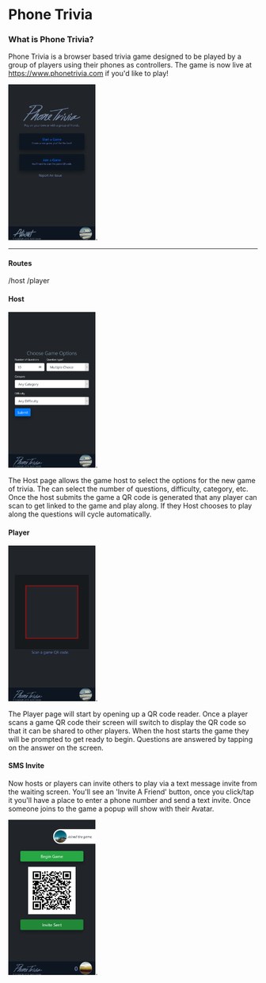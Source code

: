 # Phone Trivia

### What is Phone Trivia?

Phone Trivia is a browser based trivia game designed to be played by a group of players using their phones as controllers. The game is now live at https://www.phonetrivia.com if you'd like to play!

<img src="https://github.com/Alavas/Phone_Trivia/blob/master/images/Home.png" width="35%">.

---

#### Routes

/host
/player

#### Host

<img src="https://github.com/Alavas/Phone_Trivia/blob/master/images/Host.png" width="35%">.

The Host page allows the game host to select the options for the new game of trivia. The can select the number of questions, difficulty, category, etc.
Once the host submits the game a QR code is generated that any player can scan to get linked to the game and play along. If they Host chooses to play along the questions will cycle automatically.

#### Player

<img src="https://github.com/Alavas/Phone_Trivia/blob/master/images/Player.png" width="35%">.

The Player page will start by opening up a QR code reader. Once a player scans a game QR code their screen will switch to display the QR code so that it can be shared to other players. When the host starts the game they will be prompted to get ready to begin. Questions are answered by tapping on the answer on the screen.

#### SMS Invite

Now hosts or players can invite others to play via a text message invite from the waiting screen. You'll see an 'Invite A Friend' button, once you click/tap it you'll have a place to enter a phone number and send a text invite. Once someone joins to the game a popup will show with their Avatar.

<img src="https://github.com/Alavas/Phone_Trivia/blob/master/images/Invited.png" width="35%">.
